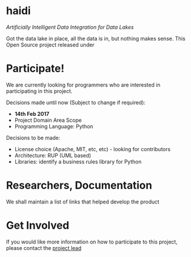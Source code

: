 # haidi

_Artificially Intelligent Data Integration for Data Lakes_

Got the data lake in place, all the data is in, but nothing makes sense. This Open Source project released under

# Participate!

We are currently looking for programmers who are interested in participating in this project. 

Decisions made until now (Subject to change if required): 
 * __14th Feb 2017__
  * Project Domain Area Scope
  * Programming Language: Python
 
Decisions to be made: 
 * License choice (Apache, MIT, etc, etc) - looking for contributors
 * Architecture: RUP (UML based)
 * Libraries: identify a business rules library for Python

# Researchers, Documentation

We shall maintain a list of links that helped develop the product

# Get Involved

If you would like more information on how to participate to this project, please contact the [project lead](https://github.com/vladimirghetau/)
